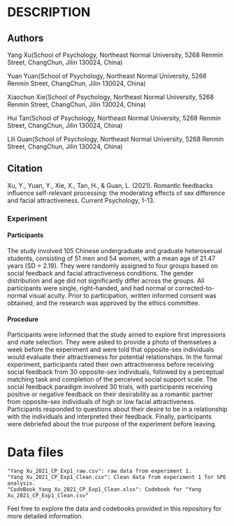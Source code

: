 # DESCRIPTION

## Authors

Yang Xu(School of Psychology, Northeast Normal University, 5268 Renmin Street, ChangChun, Jilin 130024, China)

Yuan Yuan(School of Psychology, Northeast Normal University, 5268 Renmin Street, ChangChun, Jilin 130024, China)

Xiaochun Xie(School of Psychology, Northeast Normal University, 5268 Renmin Street, ChangChun, Jilin 130024, China)

Hui Tan(School of Psychology, Northeast Normal University, 5268 Renmin Street, ChangChun, Jilin 130024, China)

Lili Guan(School of Psychology, Northeast Normal University, 5268 Renmin Street, ChangChun, Jilin 130024, China)

## Citation
Xu, Y., Yuan, Y., Xie, X., Tan, H., & Guan, L. (2021). Romantic feedbacks influence self-relevant processing: the moderating effects of sex difference and facial attractiveness. Current Psychology, 1-13.

### Experiment 

#### Participants

The study involved 105 Chinese undergraduate and graduate heterosexual students, consisting of 51 men and 54 women, with a mean age of 21.47 years (SD = 2.19). They were randomly assigned to four groups based on social feedback and facial attractiveness conditions. The gender distribution and age did not significantly differ across the groups. All participants were single, right-handed, and had normal or corrected-to-normal visual acuity. Prior to participation, written informed consent was obtained, and the research was approved by the ethics committee.

#### Procedure

Participants were informed that the study aimed to explore first impressions and mate selection. They were asked to provide a photo of themselves a week before the experiment and were told that opposite-sex individuals would evaluate their attractiveness for potential relationships. In the formal experiment, participants rated their own attractiveness before receiving social feedback from 30 opposite-sex individuals, followed by a perceptual matching task and completion of the perceived social support scale. The social feedback paradigm involved 30 trials, with participants receiving positive or negative feedback on their desirability as a romantic partner from opposite-sex individuals of high or low facial attractiveness. Participants responded to questions about their desire to be in a relationship with the individuals and interpreted their feedback. Finally, participants were debriefed about the true purpose of the experiment before leaving.


# Data files

```
"Yang Xu_2021_CP_Exp1_raw.csv": raw data from experiment 1.
"Yang Xu_2021_CP_Exp1_Clean.csv": Clean data from experiment 1 for SPE analysis.
"CodeBook_Yang Xu_2021_CP_Exp1_Clean.xlsx": Codebook for "Yang Xu_2021_CP_Exp1_Clean.csv"

```

Feel free to explore the data and codebooks provided in this repository for more detailed information.
